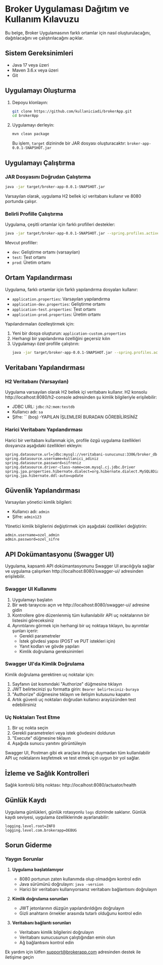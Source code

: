 # Broker Uygulaması Dağıtım ve Kullanım Kılavuzu

Bu belge, Broker Uygulamasının farklı ortamlar için nasıl oluşturulacağını, dağıtılacağını ve çalıştırılacağını açıklar.

## Sistem Gereksinimleri

- Java 17 veya üzeri
- Maven 3.6.x veya üzeri
- Git

## Uygulamayı Oluşturma

1. Depoyu klonlayın:
   ```bash
   git clone https://github.com/kullaniciadi/brokerApp.git
   cd brokerApp
   ```

2. Uygulamayı derleyin:
   ```bash
   mvn clean package
   ```
   Bu işlem, `target` dizininde bir JAR dosyası oluşturacaktır: `broker-app-0.0.1-SNAPSHOT.jar`

## Uygulamayı Çalıştırma

### JAR Dosyasını Doğrudan Çalıştırma

```bash
java -jar target/broker-app-0.0.1-SNAPSHOT.jar
```

Varsayılan olarak, uygulama H2 bellek içi veritabanı kullanır ve 8080 portunda çalışır.

### Belirli Profille Çalıştırma

Uygulama, çeşitli ortamlar için farklı profilleri destekler:

```bash
java -jar target/broker-app-0.0.1-SNAPSHOT.jar --spring.profiles.active=dev
```

Mevcut profiller:
- `dev`: Geliştirme ortamı (varsayılan)
- `test`: Test ortamı
- `prod`: Üretim ortamı

## Ortam Yapılandırması

Uygulama, farklı ortamlar için farklı yapılandırma dosyaları kullanır:

- `application.properties`: Varsayılan yapılandırma
- `application-dev.properties`: Geliştirme ortamı
- `application-test.properties`: Test ortamı
- `application-prod.properties`: Üretim ortamı

Yapılandırmaları özelleştirmek için:

1. Yeni bir dosya oluşturun: `application-custom.properties`
2. Herhangi bir yapılandırma özelliğini geçersiz kılın
3. Uygulamayı özel profille çalıştırın:
   ```bash
   java -jar target/broker-app-0.0.1-SNAPSHOT.jar --spring.profiles.active=custom
   ```

## Veritabanı Yapılandırması

### H2 Veritabanı (Varsayılan)

Uygulama varsayılan olarak H2 bellek içi veritabanı kullanır. H2 konsolu http://localhost:8080/h2-console adresinden şu kimlik bilgileriyle erişilebilir:
- JDBC URL: `jdbc:h2:mem:testdb`
- Kullanıcı adı: `sa`
- Şifre: `` (boş)
-YAPILAN İŞLEMLERİ BURADAN GÖREBİLİRSİNİZ

### Harici Veritabanı Yapılandırması

Harici bir veritabanı kullanmak için, profile özgü uygulama özellikleri dosyanıza aşağıdaki özellikleri ekleyin:

```properties
spring.datasource.url=jdbc:mysql://veritabani-sunucunuz:3306/broker_db
spring.datasource.username=kullanici_adiniz
spring.datasource.password=sifreniz
spring.datasource.driver-class-name=com.mysql.cj.jdbc.Driver
spring.jpa.properties.hibernate.dialect=org.hibernate.dialect.MySQL8Dialect
spring.jpa.hibernate.ddl-auto=update
```

## Güvenlik Yapılandırması

Varsayılan yönetici kimlik bilgileri:
- Kullanıcı adı: `admin`
- Şifre: `admin123`

Yönetici kimlik bilgilerini değiştirmek için aşağıdaki özellikleri değiştirin:

```properties
admin.username=ozel_admin
admin.password=ozel_sifre
```

## API Dokümantasyonu (Swagger UI)

Uygulama, kapsamlı API dokümantasyonunu Swagger UI aracılığıyla sağlar ve uygulama çalışırken http://localhost:8080/swagger-ui/ adresinden erişilebilir.

### Swagger UI Kullanımı

1. Uygulamayı başlatın
2. Bir web tarayıcısı açın ve http://localhost:8080/swagger-ui/ adresine gidin
3. Kontrollere göre düzenlenmiş tüm kullanılabilir API uç noktalarının bir listesini göreceksiniz
4. Ayrıntılarını görmek için herhangi bir uç noktaya tıklayın, bu ayrıntılar şunları içerir:
   - Gerekli parametreler
   - İstek gövdesi yapısı (POST ve PUT istekleri için)
   - Yanıt kodları ve gövde yapıları
   - Kimlik doğrulama gereksinimleri

### Swagger UI'da Kimlik Doğrulama

Kimlik doğrulama gerektiren uç noktalar için:
1. Sayfanın üst kısmındaki "Authorize" düğmesine tıklayın
2. JWT belirtecinizi şu formatta girin: `Bearer belirteciniz-buraya`
3. "Authorize" düğmesine tıklayın ve iletişim kutusunu kapatın
4. Artık güvenli uç noktaları doğrudan kullanıcı arayüzünden test edebilirsiniz

### Uç Noktaları Test Etme

1. Bir uç nokta seçin
2. Gerekli parametreleri veya istek gövdesini doldurun
3. "Execute" düğmesine tıklayın
4. Aşağıda sunucu yanıtını görüntüleyin

Swagger UI, Postman gibi ek araçlara ihtiyaç duymadan tüm kullanılabilir API uç noktalarını keşfetmek ve test etmek için uygun bir yol sağlar.

## İzleme ve Sağlık Kontrolleri

Sağlık kontrolü bitiş noktası: http://localhost:8080/actuator/health

## Günlük Kaydı

Uygulama günlükleri, günlük rotasyonlu `logs` dizininde saklanır. Günlük kaydı seviyesi, uygulama özelliklerinde ayarlanabilir:

```properties
logging.level.root=INFO
logging.level.com.brokerapp=DEBUG
```

## Sorun Giderme

### Yaygın Sorunlar

1. **Uygulama başlatılamıyor**
   - 8080 portunun zaten kullanımda olup olmadığını kontrol edin
   - Java sürümünü doğrulayın: `java -version`
   - Harici bir veritabanı kullanıyorsanız veritabanı bağlantısını doğrulayın

2. **Kimlik doğrulama sorunları**
   - JWT jetonlarının düzgün yapılandırıldığını doğrulayın
   - Gizli anahtarın örnekler arasında tutarlı olduğunu kontrol edin

3. **Veritabanı bağlantı sorunları**
   - Veritabanı kimlik bilgilerini doğrulayın
   - Veritabanı sunucusunun çalıştığından emin olun
   - Ağ bağlantısını kontrol edin

Ek yardım için lütfen support@brokerapp.com adresinden destek ile iletişime geçin 